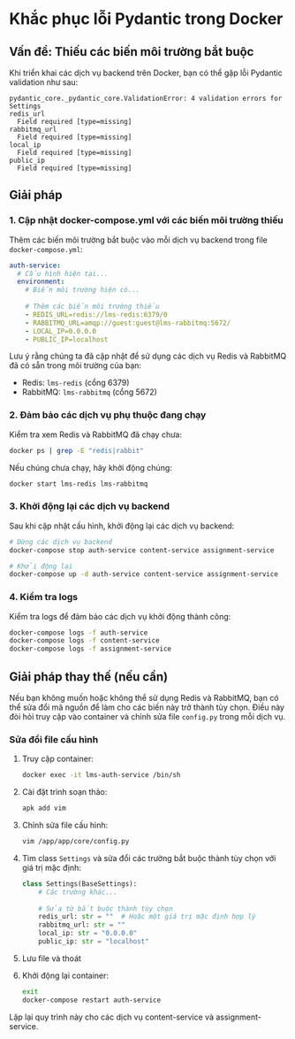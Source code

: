 # Khắc phục lỗi Pydantic trong Docker

## Vấn đề: Thiếu các biến môi trường bắt buộc

Khi triển khai các dịch vụ backend trên Docker, bạn có thể gặp lỗi Pydantic validation như sau:

```
pydantic_core._pydantic_core.ValidationError: 4 validation errors for Settings
redis_url
  Field required [type=missing]
rabbitmq_url
  Field required [type=missing]
local_ip
  Field required [type=missing]
public_ip
  Field required [type=missing]
```

## Giải pháp

### 1. Cập nhật docker-compose.yml với các biến môi trường thiếu

Thêm các biến môi trường bắt buộc vào mỗi dịch vụ backend trong file `docker-compose.yml`:

```yaml
auth-service:
  # Cấu hình hiện tại...
  environment:
    # Biến môi trường hiện có...
    
    # Thêm các biến môi trường thiếu
    - REDIS_URL=redis://lms-redis:6379/0
    - RABBITMQ_URL=amqp://guest:guest@lms-rabbitmq:5672/
    - LOCAL_IP=0.0.0.0
    - PUBLIC_IP=localhost
```

Lưu ý rằng chúng ta đã cập nhật để sử dụng các dịch vụ Redis và RabbitMQ đã có sẵn trong môi trường của bạn:
- Redis: `lms-redis` (cổng 6379)
- RabbitMQ: `lms-rabbitmq` (cổng 5672)

### 2. Đảm bảo các dịch vụ phụ thuộc đang chạy

Kiểm tra xem Redis và RabbitMQ đã chạy chưa:

```bash
docker ps | grep -E "redis|rabbit"
```

Nếu chúng chưa chạy, hãy khởi động chúng:

```bash
docker start lms-redis lms-rabbitmq
```

### 3. Khởi động lại các dịch vụ backend

Sau khi cập nhật cấu hình, khởi động lại các dịch vụ backend:

```bash
# Dừng các dịch vụ backend
docker-compose stop auth-service content-service assignment-service

# Khởi động lại
docker-compose up -d auth-service content-service assignment-service
```

### 4. Kiểm tra logs

Kiểm tra logs để đảm bảo các dịch vụ khởi động thành công:

```bash
docker-compose logs -f auth-service
docker-compose logs -f content-service
docker-compose logs -f assignment-service
```

## Giải pháp thay thế (nếu cần)

Nếu bạn không muốn hoặc không thể sử dụng Redis và RabbitMQ, bạn có thể sửa đổi mã nguồn để làm cho các biến này trở thành tùy chọn. Điều này đòi hỏi truy cập vào container và chỉnh sửa file `config.py` trong mỗi dịch vụ.

### Sửa đổi file cấu hình

1. Truy cập container:
   ```bash
   docker exec -it lms-auth-service /bin/sh
   ```

2. Cài đặt trình soạn thảo:
   ```bash
   apk add vim
   ```

3. Chỉnh sửa file cấu hình:
   ```bash
   vim /app/app/core/config.py
   ```

4. Tìm class `Settings` và sửa đổi các trường bắt buộc thành tùy chọn với giá trị mặc định:
   ```python
   class Settings(BaseSettings):
       # Các trường khác...
       
       # Sửa từ bắt buộc thành tùy chọn
       redis_url: str = ""  # Hoặc một giá trị mặc định hợp lý
       rabbitmq_url: str = ""
       local_ip: str = "0.0.0.0"
       public_ip: str = "localhost"
   ```

5. Lưu file và thoát

6. Khởi động lại container:
   ```bash
   exit
   docker-compose restart auth-service
   ```

Lặp lại quy trình này cho các dịch vụ content-service và assignment-service.
